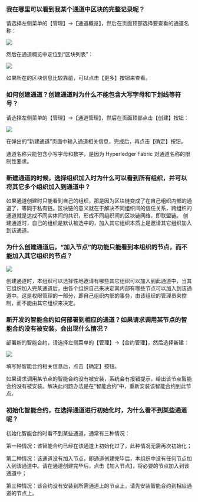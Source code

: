 ### 	我在哪里可以看到我某个通道中区块的完整记录呢？

请选择左侧菜单的【管理】->【通道概览】，然后在页面顶部选择要查看的通道名称：

 ![](https://mc.qcloudimg.com/static/img/af36bba89dd56f4f7487a9243aeb31e0/image.png)
 
然后在通道概览中定位到“区块列表”：

 ![](https://mc.qcloudimg.com/static/img/a3fa298a09315c0ab9e9aac3be3d7c4f/image.png)
 
如果所在的区块信息比较靠前，可以点击【更多】按钮来查看。

### 如何创建通道？创建通道时为什么不能包含大写字母和下划线等符号？

请选择左侧菜单的【管理】->【通道管理】，然后在页面顶部点击【创建】按钮：

 ![](https://mc.qcloudimg.com/static/img/72e4d4e1910fba6de077cc9896f778ff/image.png)
 
在弹出的“新建通道”页面中输入通道相关信息，完成后，再点击【确定】按钮。

通道名称只能包含小写字母和数字，是因为 Hyperledger Fabric 对通道名称的限制性要求。
 
### 新建通道的时候，选择组织加入时为什么可以看到所有组织，并可以将其它多个组织加入到通道中？

如果通道创建时只能看到自己的组织，那是因为区块链变成了在自己组织内部的通道了，等同于私有链。区块链的意义就在于解决不同组织间的信任关系，跨组织的通道就是达成不同实体间的共识，形成不同组织间的区块链网络，即联盟链。
创建通道时，自己的组织是默认被选中的，加入其它组织本质上是邀请其它组织加入到该通道。

### 为什么创建通道后，“加入节点”的功能只能看到本组织的节点，而不能加入其它组织的节点？

 ![](https://mc.qcloudimg.com/static/img/218dc413d7ee047f18eacd576b3183c2/image.png)
 
创建通道时，本组织可以选择性地邀请有哪些其它组织可以加入到此通道中，当其它组织加入完某通道后，由各个组织自己来决定其内部有哪些节点可以加入到该通道中。这是权限管理的一部分，即自己组织内部的事务，由该组织的管理员来控制，而不能由其它组织来决定。

### 新开发的智能合约如何部署到相应的通道？如果请求调用某节点的智能合约没有被安装，会出现什么情况？

部署新的智能合约，请选择左侧菜单的【管理】->【合约管理】，然后选择新建：

 ![](https://mc.qcloudimg.com/static/img/9a880996a2f3d8cf134a62fd8e118d5e/image.png)
 
填写好智能合约相关信息后，点击【确定】按钮。

如果请求调用某节点的智能合约没有被安装，系统会有报错提示，给出该节点智能合约没有被安装。解决此问题办法是在“智能合约”中，重新安装该智能合约到此节点。

### 初始化智能合约，在选择通道进行初始化时，为什么看不到某些通道呢？

初始化智能合约时看不到某些通道，通常有三种情况：

第一种情况：该智能合约已经在该通道上初始化过了，此种情况无需再次初始化；

第二种情况：该通道没有加入节点，即通道创建完毕后，本组织中没有任何节点加入到该通道中。请在通道创建完毕后，点击【加入节点】，将必要的节点加入到该通道中；

第三种情况：该合约没有安装到所需通道上的节点上，请先安装智能合约到相应通道的节点上。
